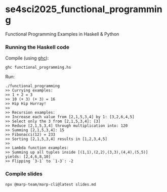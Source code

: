 # se4sci2025_functional_programming
Functional Programming Examples in Haskell &amp; Python

### Running the Haskell code

Compile (using [ghc](https://www.haskell.org/ghc/)):
```shell
ghc functional_programming.hs
```

Run:
```shell
./functional_programming
>> Currying examples:
>> 1 + 2 = 3
>> 10 (+ 3) (+ 3) = 16
>> Hip Hip Hurray!
>>
>> Recursion examples:
>> Increase each value from [2,1,5,3,4] by 1: [3,2,6,4,5]
>> Select only the 3 from [2,1,5,3,4]: [3]
>> Reduce [2,1,5,3,4] through multiplication into: 120
>> Summing [2,1,5,3,4]: 15
>> Fibonacci(12) = 233
>> Sorting [2,1,5,3,4] results in [1,2,3,4,5]
>>
>> Lambda function examples:
>> Summing up all tuples inside [(1,1),(2,2),(3,3),(4,4),(5,5)] yields: [2,4,6,8,10]
>> Flipping `3-1` to `1-3`: -2
```


### Compile slides

```shell
npx @marp-team/marp-cli@latest slides.md
```

